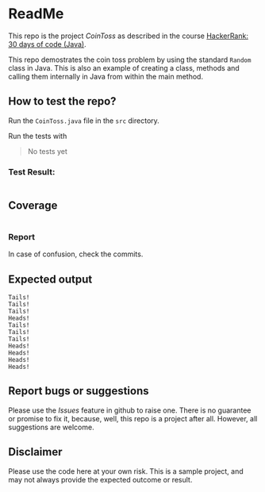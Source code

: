 # ReadMe
This repo is the project *CoinToss* as described in the course [HackerRank: 30 days of code (Java)](https://www.hackerrank.com/domains/tutorials/30-days-of-code). 

This repo demostrates the coin toss problem by using the standard `Random` class in Java. This is also an example of creating a class, methods and calling them internally in Java from within the main method.

## How to test the repo?
Run the `CoinToss.java` file in the `src` directory. 

Run the tests with 
> No tests yet

### Test Result:

```
```  
## Coverage
```
```
### Report

In case of confusion, check the commits. 

## Expected output
```
Tails!
Tails!
Tails!
Heads!
Tails!
Tails!
Tails!
Heads!
Heads!
Heads!
Heads!
```



## Report bugs or suggestions
Please use the *Issues* feature in github to raise one. There is no guarantee or promise to fix it, because, well, this repo is a project after all. However, all suggestions are welcome. 

## Disclaimer
Please use the code here at your own risk. This is a sample project, and may not always provide the expected outcome or result.     